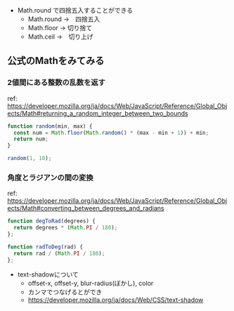 - Math.round で四捨五入することができる
  - Math.round →　四捨五入
  - Math.floor → 切り捨て
  - Math.ceil →　切り上げ

## 公式のMathをみてみる
### 2値間にある整数の乱数を返す
ref: https://developer.mozilla.org/ja/docs/Web/JavaScript/Reference/Global_Objects/Math#returning_a_random_integer_between_two_bounds

```javascript
function random(min, max) {
  const num = Math.floor(Math.random() * (max - min + 1)) + min;
  return num;
}

random(1, 10);
```

### 角度とラジアンの間の変換
ref: https://developer.mozilla.org/ja/docs/Web/JavaScript/Reference/Global_Objects/Math#converting_between_degrees_and_radians

```javascript
function degToRad(degrees) {
  return degrees * (Math.PI / 180);
};

function radToDeg(rad) {
  return rad / (Math.PI / 180);
};
```

- text-shadowについて
  - offset-x, offset-y, blur-radius(ぼかし), color
  - カンマでつなげるとができ
  - https://developer.mozilla.org/ja/docs/Web/CSS/text-shadow
